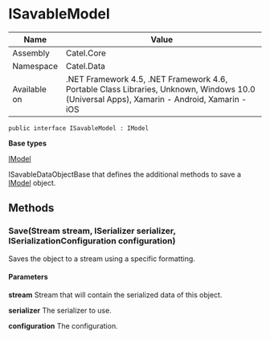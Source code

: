 

# ISavableModel

Name|Value
---|---
Assembly|Catel.Core
Namespace|Catel.Data
Available on|.NET Framework 4.5, .NET Framework 4.6, Portable Class Libraries, Unknown, Windows 10.0 (Universal Apps), Xamarin - Android, Xamarin - iOS

```
public interface ISavableModel : IModel
```

**Base types**

[IModel](/Catel.Core\Catel\Data\IModel.md)


ISavableDataObjectBase that defines the additional methods to save a [IModel](#) object.



## Methods

### Save(Stream stream, ISerializer serializer, ISerializationConfiguration configuration)

Saves the object to a stream using a specific formatting.

#### Parameters

**stream**
Stream that will contain the serialized data of this object.

**serializer**
The serializer to use.

**configuration**
The configuration.



